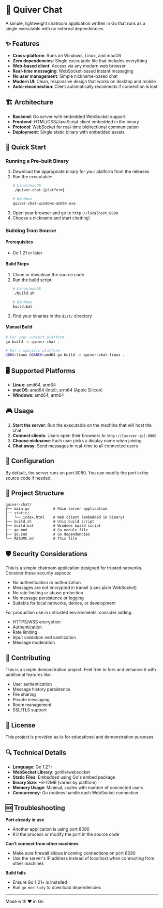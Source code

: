 # 🚀 Quiver Chat

A simple, lightweight chatroom application written in Go that runs as a single executable with no external dependencies.

## ✨ Features

- **Cross-platform**: Runs on Windows, Linux, and macOS
- **Zero dependencies**: Single executable file that includes everything
- **Web-based client**: Access via any modern web browser
- **Real-time messaging**: WebSocket-based instant messaging
- **No user management**: Simple nickname-based chat
- **Modern UI**: Clean, responsive design that works on desktop and mobile
- **Auto-reconnection**: Client automatically reconnects if connection is lost

## 🏗️ Architecture

- **Backend**: Go server with embedded WebSocket support
- **Frontend**: HTML/CSS/JavaScript client embedded in the binary
- **Protocol**: WebSocket for real-time bidirectional communication
- **Deployment**: Single static binary with embedded assets

## 🚀 Quick Start

### Running a Pre-built Binary

1. Download the appropriate binary for your platform from the releases
2. Run the executable:
   ```bash
   # Linux/macOS
   ./quiver-chat-[platform]
   
   # Windows
   quiver-chat-windows-amd64.exe
   ```
3. Open your browser and go to `http://localhost:8080`
4. Choose a nickname and start chatting!

### Building from Source

#### Prerequisites
- Go 1.21 or later

#### Build Steps

1. Clone or download the source code
2. Run the build script:
   ```bash
   # Linux/macOS
   ./build.sh
   
   # Windows
   build.bat
   ```
3. Find your binaries in the `dist/` directory

#### Manual Build
```bash
# For your current platform
go build -o quiver-chat .

# For a specific platform
GOOS=linux GOARCH=amd64 go build -o quiver-chat-linux .
```

## 🖥️ Supported Platforms

- **Linux**: amd64, arm64
- **macOS**: amd64 (Intel), arm64 (Apple Silicon)
- **Windows**: amd64, arm64

## 🎮 Usage

1. **Start the server**: Run the executable on the machine that will host the chat
2. **Connect clients**: Users open their browsers to `http://[server-ip]:8080`
3. **Choose nickname**: Each user picks a display name when joining
4. **Chat away**: Send messages in real-time to all connected users

## 🔧 Configuration

By default, the server runs on port 8080. You can modify the port in the source code if needed.

## 📁 Project Structure

```
quiver-chat/
├── main.go           # Main server application
├── static/
│   └── index.html    # Web client (embedded in binary)
├── build.sh          # Unix build script
├── build.bat         # Windows build script
├── go.mod            # Go module file
├── go.sum            # Go dependencies
└── README.md         # This file
```

## 🛡️ Security Considerations

This is a simple chatroom application designed for trusted networks. Consider these security aspects:

- No authentication or authorization
- Messages are not encrypted in transit (uses plain WebSocket)
- No rate limiting or abuse protection
- No message persistence or logging
- Suitable for local networks, demos, or development

For production use in untrusted environments, consider adding:
- HTTPS/WSS encryption
- Authentication
- Rate limiting
- Input validation and sanitization
- Message moderation

## 🤝 Contributing

This is a simple demonstration project. Feel free to fork and enhance it with additional features like:

- User authentication
- Message history persistence
- File sharing
- Private messaging
- Room management
- SSL/TLS support

## 📄 License

This project is provided as-is for educational and demonstration purposes.

## 🔍 Technical Details

- **Language**: Go 1.21+
- **WebSocket Library**: gorilla/websocket
- **Static Files**: Embedded using Go's embed package
- **Binary Size**: ~8-12MB (varies by platform)
- **Memory Usage**: Minimal, scales with number of connected users
- **Concurrency**: Go routines handle each WebSocket connection

## 🆘 Troubleshooting

**Port already in use**
- Another application is using port 8080
- Kill the process or modify the port in the source code

**Can't connect from other machines**
- Make sure firewall allows incoming connections on port 8080
- Use the server's IP address instead of localhost when connecting from other machines

**Build fails**
- Ensure Go 1.21+ is installed
- Run `go mod tidy` to download dependencies

---

Made with ❤️ in Go 